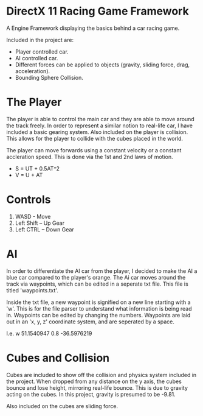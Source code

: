 # DirectX 11 Racing Game Framework

A Engine Framework displaying the basics behind a car racing game.

Included in the project are:

* Player controlled car.
* AI controlled car.
* Different forces can be applied to objects (gravity, sliding force, drag, acceleration).
* Bounding Sphere Collision.

# The Player

The player is able to control the main car and they are able to move around the track freely. In order to represent a similar notion to real-life car, I have included a basic gearing system. Also included on the player is collision. This allows for the player to collide with the cubes placed in the world.

The player can move forwards using a constant velocity or a constant accleration speed. This is done via the 1st and 2nd laws of motion.

* S = UT + 0.5AT^2
* V = U + AT

# Controls

1. WASD - Move
2. Left Shift – Up Gear
3. Left CTRL – Down Gear


# AI

In order to differentiate the AI car from the player, I decided to make the AI a blue car compared to the player's orange. The Ai car moves around the track via waypoints, which can be edited in a seperate txt file. This file is titled 'waypoints.txt'.

Inside the txt file, a new waypoint is signified on a new line starting with a 'w'. This is for the file parser to understand what information is being read in. Waypoints can be edited by changing the numbers. Waypoints are laid out in an 'x, y, z' coordinate system, and are seperated by a space.

I.e. w 51.1540947 0.8 -36.5976219

# Cubes and Collision

Cubes are included to show off the collision and physics system included in the project. When dropped from any distance on the y axis, the cubes bounce and lose height, mirroring real-life bounce. This is due to gravity acting on the cubes. In this project, gravity is presumed to be -9.81.

Also included on the cubes are sliding force. 

